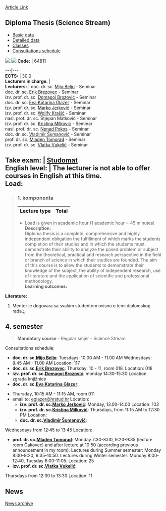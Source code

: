 [Article Link](https://www.fhs.hr/en/course/dtss)

## Diploma Thesis (Science Stream)
  * [Basic data](https://www.fhs.hr/en/course/dtss#v1id-523769_972875_1_0 "Basic data")
  * [Detailed data](https://www.fhs.hr/en/course/dtss#v1id-523769_972875_1_1 "Detailed data")
  * [Classes](https://www.fhs.hr/en/course/dtss#v1id-523769_972875_1_2 "Classes")
  * [Consultations schedule](https://www.fhs.hr/en/course/dtss#v1id-523769_972875_1_3 "Consultations schedule")


[![](https://www.fhs.hr/img/flags/gif/hr.gif)](https://www.fhs.hr/predmet/drp) [![](https://www.fhs.hr/img/flags/gif/gb.gif)](https://www.fhs.hr/en/course/dtss)
**Code:** |  64811  
  
---|---  
**ECTS:** |  30.0   
**Lecturers in charge:** |   
**Lecturers:** |  doc. dr. sc. [Mijo Beljo](https://www.fhs.hr/djelatnik/mijo.beljo) - Seminar  
doc. dr. sc. [Erik Brezovec](https://www.fhs.hr/djelatnik/erik.brezovec) - Seminar  
izv. prof. dr. sc. [Domagoj Brozović](https://www.fhs.hr/djelatnik/domagoj.brozovic) - Seminar  
doc. dr. sc. [Eva Katarina Glazer](https://www.fhs.hr/djelatnik/eva_katarina.glazer) - Seminar  
izv. prof. dr. sc. [Marko Jerković](https://www.fhs.hr/djelatnik/marko.jerkovic) - Seminar  
izv. prof. dr. sc. [Wollfy Krašić](https://www.fhs.hr/djelatnik/wollfy.krasic) - Seminar  
nasl. prof. dr. sc. Stjepan Matković - Seminar  
izv. prof. dr. sc. [Kristina Milković](https://www.fhs.hr/djelatnik/kristina.milkovic) - Seminar  
nasl. prof. dr. sc. [Nenad Pokos](https://www.fhs.hr/djelatnik/nenad.pokos) - Seminar  
doc. dr. sc. [Vladimir Šumanović](https://www.fhs.hr/djelatnik/vladimir.sumanovic) - Seminar  
prof. dr. sc. [Mladen Tomorad](https://www.fhs.hr/djelatnik/mladen.tomorad) - Seminar  
izv. prof. dr. sc. [Vlatka Vukelić](https://www.fhs.hr/djelatnik/vlatka.vukelic) - Seminar  
  
**Take exam:** |  [Studomat](http://www.isvu.hr/studomat)  
**English level:** |  The lecturer is not able to offer courses in English at this time.   
**Load:**  
---  
> ### 1. komponenta
> | Lecture type | Total  
> ---|---  
> * Load is given in academic hour (1 academic hour = 45 minutes)   
**Description:**  
> Diploma thesis is a complete, comprehensive and highly independent obligation the fulfillment of which marks the students completion of their studies and in which the students must demonstrate their ability to analyze the posed problem or subject from the theoretical, practical and research perspective in the field or branch of science in which their studies are founded. The aim of this course is to allow the students to demonstrate their knowledge of the subject, the ability of independent research, use of literature and the application of scientific and professional methodology.  
**Learning outcomes:**  

  
**Literature:**  
  1. Mentor je dogovara sa svakim studentom ovisno o temi diplomskog rada.;, 

  
**4. semester**  
---  
> **Mandatory course** - Regular smjer - Science Stream  
>   
Consultations schedule: 
  * **doc. dr. sc.[Mijo Beljo](https://www.fhs.hr/djelatnik/mijo.beljo)**: 
Tuesdays: 10.00 AM - 11.00 AM
Wednesdays: 9.45 AM - 11.00 AM
Location: 117 
  * **doc. dr. sc.[Erik Brezovec](https://www.fhs.hr/djelatnik/erik.brezovec)**: 
Thursday: 10 - 11, room 018.
Location: 018 
  * **izv. prof. dr. sc.[Domagoj Brozović](https://www.fhs.hr/djelatnik/domagoj.brozovic)**: 
monday 14:30-15:30
Location: zgrada knjižnice 
  * **doc. dr. sc.[Eva Katarina Glazer](https://www.fhs.hr/djelatnik/eva_katarina.glazer)**: 
- Thursday, 10:15 AM - 11:15 AM, room 011
- email to: eglazer@hrstud.hr
Location: 
  * **izv. prof. dr. sc.[Marko Jerković](https://www.fhs.hr/djelatnik/marko.jerkovic)**: 
Monday, 13.00-14.00
Location: 103 
  * **izv. prof. dr. sc.[Kristina Milković](https://www.fhs.hr/djelatnik/kristina.milkovic)**: 
Thursdays, from 11:15 AM to 12:30 PM
Location: 
  * **doc. dr. sc.[Vladimir Šumanović](https://www.fhs.hr/djelatnik/vladimir.sumanovic)**: 
  
Wednesdays from 12:45 to 13:45
Location: 
  * **prof. dr. sc.[Mladen Tomorad](https://www.fhs.hr/djelatnik/mladen.tomorad)**: 
Monday 7:30-8:00, 9:20-9:35 (lecture room Čakovec) and after lecture at 10:50 (according previous announcement in my room).
Lectures during Summer semester: Monday 8:00-9:20, 9:35-10:50.
Lectures during Winter semester: Monday 8:00-12:40, Tuesday 8:00-11:05.
Location: 25 
  * **izv. prof. dr. sc.[Vlatka Vukelić](https://www.fhs.hr/djelatnik/vlatka.vukelic)**: 
  
Thursdays from 12:30 to 13:30
Location: 11 


## News
[News archive](https://www.fhs.hr/en/course/dtss?@=20pxl#news_85294 "News archive")
